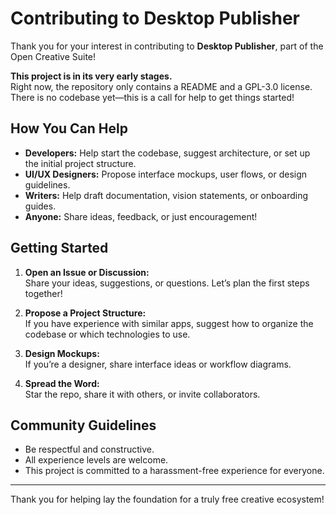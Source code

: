 # Contributing to Desktop Publisher

Thank you for your interest in contributing to **Desktop Publisher**, part of the Open Creative Suite!

**This project is in its very early stages.**  
Right now, the repository only contains a README and a GPL-3.0 license. There is no codebase yet—this is a call for help to get things started!

## How You Can Help

- **Developers:** Help start the codebase, suggest architecture, or set up the initial project structure.
- **UI/UX Designers:** Propose interface mockups, user flows, or design guidelines.
- **Writers:** Help draft documentation, vision statements, or onboarding guides.
- **Anyone:** Share ideas, feedback, or just encouragement!

## Getting Started

1. **Open an Issue or Discussion:**  
   Share your ideas, suggestions, or questions. Let’s plan the first steps together!

2. **Propose a Project Structure:**  
   If you have experience with similar apps, suggest how to organize the codebase or which technologies to use.

3. **Design Mockups:**  
   If you’re a designer, share interface ideas or workflow diagrams.

4. **Spread the Word:**  
   Star the repo, share it with others, or invite collaborators.

## Community Guidelines

- Be respectful and constructive.
- All experience levels are welcome.
- This project is committed to a harassment-free experience for everyone.

---

Thank you for helping lay the foundation for a truly free creative ecosystem!
